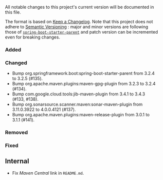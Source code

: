 All notable changes to this project's current version will be documented in this file.

The format is based on [Keep a Changelog](https://keepachangelog.com/en/1.0.0/). Note that
this project does not adhere to [Semantic Versioning](https://semver.org/spec/v2.0.0.html)
: major and minor versions are following those of
[`spring-boot-starter-parent`](https://spring.io/projects/spring-boot) and patch version
can be incremented even for breaking changes.

### Added

### Changed

- Bump org.springframework.boot:spring-boot-starter-parent from 3.2.4 to 3.2.5 (#135).
- Bump org.apache.maven.plugins:maven-gpg-plugin from 3.2.3 to 3.2.4 (#134).
- Bump com.google.cloud.tools:jib-maven-plugin from 3.4.1 to 3.4.3 (#133, #138).
- Bump org.sonarsource.scanner.maven:sonar-maven-plugin from 3.11.0.3922 to 4.0.0.4121 (#137).
- Bump org.apache.maven.plugins:maven-release-plugin from 3.0.1 to 3.1.1 (#141).

### Removed

### Fixed

## Internal

- Fix _Maven Central_ link in `README.md`.
